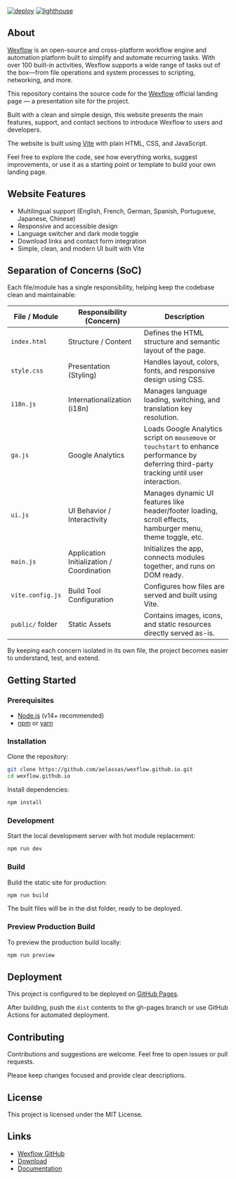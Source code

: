 [![deploy](https://github.com/wexflow/wexflow.github.io/actions/workflows/deploy.yml/badge.svg)](https://github.com/wexflow/wexflow.github.io/actions/workflows/deploy.yml) [![lighthouse](https://github.com/wexflow/wexflow.github.io/actions/workflows/lighthouse.yml/badge.svg)](https://github.com/wexflow/wexflow.github.io/actions/workflows/lighthouse.yml)

## About

[Wexflow](https://github.com/aelassas/wexflow) is an open-source and cross-platform workflow engine and automation platform built to simplify and automate recurring tasks. With over 100 built-in activities, Wexflow supports a wide range of tasks out of the box—from file operations and system processes to scripting, networking, and more.

This repository contains the source code for the [Wexflow](https://wexflow.github.io/) official landing page — a presentation site for the project.

Built with a clean and simple design, this website presents the main features, support, and contact sections to introduce Wexflow to users and developers.

The website is built using [Vite](https://vitejs.dev/) with plain HTML, CSS, and JavaScript.

Feel free to explore the code, see how everything works, suggest improvements, or use it as a starting point or template to build your own landing page.

## Website Features

- Multilingual support (English, French, German, Spanish, Portuguese, Japanese, Chinese)
- Responsive and accessible design  
- Language switcher and dark mode toggle  
- Download links and contact form integration  
- Simple, clean, and modern UI built with Vite

## Separation of Concerns (SoC)

Each file/module has a single responsibility, helping keep the codebase clean and maintainable:

| File / Module        | Responsibility (Concern)                                      | Description                                                                 |
|----------------------|---------------------------------------------------------------|-----------------------------------------------------------------------------|
| `index.html`         | Structure / Content                                           | Defines the HTML structure and semantic layout of the page.                |
| `style.css`          | Presentation (Styling)                                        | Handles layout, colors, fonts, and responsive design using CSS.            |
| `i18n.js`            | Internationalization (i18n)                                   | Manages language loading, switching, and translation key resolution.       |
| `ga.js`              | Google Analytics                                              | Loads Google Analytics script on `mousemove` or `touchstart` to enhance performance by deferring third-party tracking until user interaction. |
| `ui.js`              | UI Behavior / Interactivity                                   | Manages dynamic UI features like header/footer loading, scroll effects, hamburger menu, theme toggle, etc. |
| `main.js`            | Application Initialization / Coordination                     | Initializes the app, connects modules together, and runs on DOM ready.     |
| `vite.config.js`     | Build Tool Configuration                                      | Configures how files are served and built using Vite.                      |
| `public/` folder     | Static Assets                                                 | Contains images, icons, and static resources directly served as-is.        |

By keeping each concern isolated in its own file, the project becomes easier to understand, test, and extend.

## Getting Started

### Prerequisites

- [Node.js](https://nodejs.org/) (v14+ recommended)  
- [npm](https://www.npmjs.com/) or [yarn](https://yarnpkg.com/)

### Installation

Clone the repository:

```bash
git clone https://github.com/aelassas/wexflow.github.io.git
cd wexflow.github.io
```

Install dependencies:

```bash
npm install
```

### Development

Start the local development server with hot module replacement:

```bash
npm run dev
```

### Build

Build the static site for production:

```bash
npm run build
```

The built files will be in the dist folder, ready to be deployed.

### Preview Production Build

To preview the production build locally:

```bash
npm run preview
```

## Deployment

This project is configured to be deployed on [GitHub Pages](https://pages.github.com/).

After building, push the `dist` contents to the gh-pages branch or use GitHub Actions for automated deployment.

## Contributing

Contributions and suggestions are welcome. Feel free to open issues or pull requests.

Please keep changes focused and provide clear descriptions.

## License

This project is licensed under the MIT License.

## Links

* [Wexflow GitHub](https://github.com/aelassas/wexflow)
* [Download](https://github.com/aelassas/wexflow/releases/latest)
* [Documentation](https://github.com/aelassas/wexflow/wiki)
